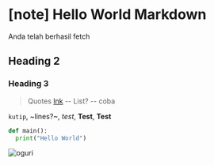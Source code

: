 # [note] Hello World Markdown

Anda telah berhasil fetch

## Heading 2
### Heading 3

> Quotes
[lnk]()
-- List?
-- coba

`kutip`, ~lines?~, _test_, __Test__, **Test**

```python
def main():
  print("Hello World")
```

![oguri](https://a.storyblok.com/f/178900/1920x1080/a2ed2cb993/umamusumecinderellagray_hero.png)
